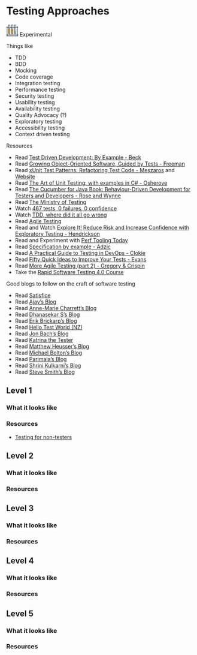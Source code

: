 # Testing Approaches
![Experimental](../Images/test-lab-tubes.png)  Experimental

Things like
- TDD
- BDD
- Mocking
- Code coverage
- Integration testing
- Performance testing
- Security testing
- Usability testing
- Availability testing
- Quality Advocacy (?)
- Exploratory testing
- Accessibility testing
- Context driven testing

Resources
- Read [Test Driven Development: By Example - Beck](https://www.amazon.com/Test-Driven-Development-Kent-Beck/dp/0321146530)
- Read [Growing Object-Oriented Software, Guided by Tests - Freeman](https://www.amazon.com/Growing-Object-Oriented-Software-Guided-Tests/dp/0321503627)
- Read [xUnit Test Patterns: Refactoring Test Code - Meszaros](https://www.amazon.com/xUnit-Test-Patterns-Refactoring-Code/dp/0131495054) and [Website](http://xunitpatterns.com/)
- Read [The Art of Unit Testing: with examples in C# - Osherove](https://www.amazon.com/Art-Unit-Testing-examples/dp/1617290890)
- Read [The Cucumber for Java Book: Behaviour-Driven Development for Testers and Developers -  Rose and Wynne](https://www.amazon.com/Cucumber-Java-Book-Behaviour-Driven-Development/dp/1941222293)
- Read [The Ministry of Testing](https://www.ministryoftesting.com/)
- Watch [467 tests, 0 failures, 0 confidence](https://vimeo.com/68730418)
- Watch [TDD, where did it all go wrong](https://vimeo.com/68375232)
- Read [Agile Testing](https://agiletester.ca/)
- Read and Watch [Explore It! Reduce Risk and Increase Confidence with Exploratory Testing - Hendrickson](https://pragprog.com/book/ehxta/explore-it)
- Read and Experiment with [Perf Tooling Today](http://www.perf-tooling.today/)
- Read [Specification by example - Adzic](https://www.bookdepository.com/Specification-by---Example-Gojko-Adzic)
- Read [A Practical Guide to Testing in DevOps - Clokie](https://leanpub.com/testingindevops)
- Read [Fifty Quick Ideas to Improve Your Tests - Evans](https://www.bookdepository.com/Fifty-Quick-Ideas-Improve-Your-Tests-David-Evans/9780993088117)
- Read [More Agile Testing (part 2) - Gregory & Crispin](https://www.bookdepository.com/More-Agile-Testing-Janet-Gregory/9780321967053)
- Take the [Rapid Software Testing 4.0 Course](http://www.satisfice.com/blog/rst-info)

Good blogs to follow on the craft of software testing
- Read [Satisfice](http://www.satisfice.com/blog/)
- Read [Ajay’s Blog](http://enjoytesting.blogspot.com.au)
- Read [Anne-Marie Charrett’s Blog](https://mavericktester.com)
- Read [Dhanasekar S’s Blog](https://testingideas.wordpress.com)
- Read [Erik Brickarp’s Blog](ttp://erik.brickarp.se)
- Read [Hello Test World (NZ)](https://hellotestworld.com)
- Read [Jon Bach’s Blog](https://jonbox.wordpress.com)
- Read [Katrina the Tester](http://katrinatester.blogspot.com.au)
- Read [Matthew Heusser’s Blog](http://xndev.blogspot.com.au)
- Read [Michael Bolton’s Blog](http://www.developsense.com/blog/)
- Read [Parimala’s Blog](http://curioustester.blogspot.com.au)
- Read [Shrini Kulkarni’s Blog](http://shrinik.blogspot.com.au)
- Read [Steve Smith’s Blog](http://stevenmsmith.com/category/blogs/)

## Level 1

### What it looks like

### Resources
- [Testing for non-testers](http://katrinatester.blogspot.com.au/2015/11/testing-for-non-testers-pathway.html)

## Level 2

### What it looks like

### Resources

## Level 3

### What it looks like

### Resources

## Level 4

### What it looks like

### Resources

## Level 5

### What it looks like

### Resources